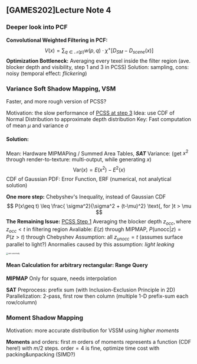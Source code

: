 ## [GAMES202]Lecture Note 4
### Deeper look into PCF

**Convolutional Weighted Filtering in PCF:**
$$
V(x) = \sum_{q\in \mathcal{N}(p)} w(p,q)\cdot \chi^+[D_{SM}-D_{scene}(x)]
$$
**Optimization Bottleneck:**
Averaging every texel inside the filter region (ave. blocker depth and visibility, step 1 and 3 in PCSS)
Solution: sampling, cons: noisy (temporal effect: *flickering*)

### Variance Soft Shadow Mapping, VSM

Faster, and more rough version of PCSS?

Motivation: the slow performance of <u>PCSS at step 3</u>
Idea: use CDF of  Normal Distribution to approximate depth distribution
Key: Fast computation of mean $\mu$ and variance $\sigma$

#### **Solution:** 
Mean: Hardware MIPMAPing / Summed Area Tables, ***SAT***
Variance: (get $x^2$ through render-to-texture: multi-output, while generating $x$)
$$
\text{Var}(x) = E(x^2) - E^2(x)
$$
CDF of Gaussian PDF: Error Function, ERF (numerical, not analytical solution)

**One more step:** 
Chebyshev's Inequality, instead of Gaussian CDF
$$
P(x\geq t) \leq \frac{ \sigma^2}{\sigma^2 + (t-\mu)^2} \text{, for }t > \mu
$$
**The Remaining Issue:** <u>PCSS Step 1</u>
Averaging the blocker depth $z_{occ}, \text{where } z_{occ}<t$ in filtering region
Avaliable: $E(z)$ through MIPMAP, $P(\text{unocc}|z)=P(z>t)$ through Chebyshev
Assumption: all $z_{unocc}=t$ (assumes surface parallel to light?)
Anormalies caused by this assumption:  *light leaking*

<img src="https://cutesail.com/wp-content/uploads/2021/03/vsm-anormaly.png" alt="vsm-anormaly" style="zoom:33%;" />

#### Mean Calculation for arbitrary rectangular: Range Query

**MIPMAP**
Only for square, needs interpolation

**SAT**
Preprocess: prefix sum (with Inclusion-Exclusion Principle in 2D)
Parallelization: 2-pass, first row then column (multiple 1-D prefix-sum each row/column)

### Moment Shadow Mapping

Motivation: more accurate distribution for VSSM using *higher moments*

**Moments** and orders:
first $m$ orders of moments represents a function (CDF here!) with $m/2$ steps.
 $\text{order} = 4$ is fine, optimize time cost with packing&unpacking (SIMD?)